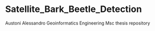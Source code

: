 # Satellite_Bark_Beetle_Detection
Austoni Alessandro Geoinformatics Engineering Msc thesis repository 
